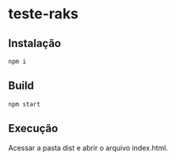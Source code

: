 # teste-raks

## Instalação

```npm i```

## Build

```npm start```

## Execução

Acessar a pasta dist e abrir o arquivo index.html.

